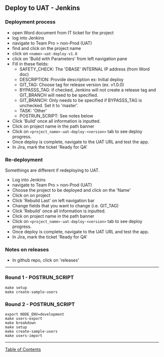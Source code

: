 ## Deploy to UAT - Jenkins

### Deployment process
- open Word document from IT ticket for the project
- log into Jenkins
- navigate to Team Pro > non-Prod (UAT)
- find and click on the project name
- click on `<name>-uat-deploy-v1.0`
- click on 'Build with Parameters' from left navigation pane
- Fill in these fields:
	- SAFETY_CHECK: The 'DBASE' INTERNAL IP address (from Word doc)
	- DESCRIPTION: Provide description ex: Initial deploy
	- GIT_TAG: Choose tag for release version (ex. v1.0.0)
	- BYPASSS_TAG: if checked, Jenkins will not create a release tag and GIT_BRANCH will need to be specified.
	- GIT_BRANCH: Only needs to be specified if BYPASSS_TAG is unchecked. Set it to 'master'.
	- TASK: 'Other'
	- POSTRUN_SCRIPT: See notes below
- Click 'Build' once all information is inputted.
- Click on project name in the path banner
- Click on `<project_name>-uat-deploy-<version>` tab to see deploy progress.
- Once deploy is complete, navigate to the UAT URL and test the app.
- In Jira, mark the ticket 'Ready for QA'

### Re-deployment
Somethings are different if redeploying to UAT.
- Log into Jenkins
- navigate to Team Pro > non-Prod (UAT)
- Choose the project to be deployed and click on the 'Name'
- Click on on project
- Click 'Rebuild Last' on left navigation bar
- Change fields that you want to change (i.e. GIT_TAG)
- Click 'Rebuild' once all information is inputted.
- Click on project name in the path banner
- Click on `<project_name>-uat-deploy-<version>` tab to see deploy progress.
- Once deploy is complete, navigate to the UAT URL and test the app.
- In Jira, mark the ticket 'Ready for QA'

### Notes on releases
- In github repo, click on 'releases'
***

### Round 1 - POSTRUN_SCRIPT
```
make setup
make create-sample-users
```

### Round 2 - POSTRUN_SCRIPT
```
export NODE_ENV=development
make users-export
make breakdown
make setup
make create-sample-users
make users-import
```

***
[Table of Contents](../README.md)